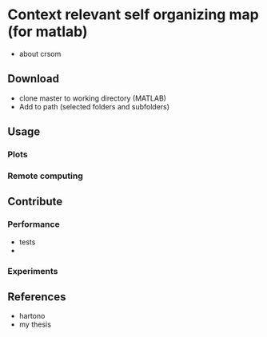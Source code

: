 # Context relevant self organizing map (for matlab)
- about crsom


## Download
* clone master to working directory (MATLAB)
* Add to path (selected folders and subfolders)

## Usage


### Plots


### Remote computing

## Contribute

### Performance
- tests
-
### Experiments


## References
* hartono
* my thesis
